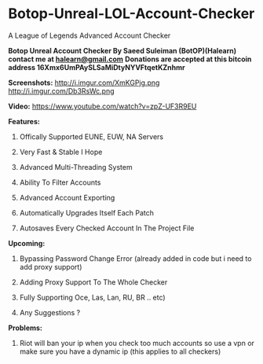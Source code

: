 # Botop-Unreal-LOL-Account-Checker
A League of Legends Advanced Account Checker

**Botop Unreal Account Checker By Saeed Suleiman (BotOP)(Halearn) contact me at halearn@gmail.com**
**Donations are accepted at this bitcoin address 16Xmx6UmPAySLSaMiDtyNYVFtqetKZnhmr**

**Screenshots:**
http://i.imgur.com/XmKGPjg.png
http://i.imgur.com/Db3RsWc.png

**Video:**
https://www.youtube.com/watch?v=zpZ-UF3R9EU

**Features:** 

1) Offically Supported EUNE, EUW, NA Servers

2) Very Fast & Stable I Hope

3) Advanced Multi-Threading System

4) Ability To Filter Accounts

5) Advanced Account Exporting

6) Automatically Upgrades Itself Each Patch

7) Autosaves Every Checked Account In The Project File


**Upcoming:**

1) Bypassing Password Change Error (already added in code but i need to add proxy support)

2) Adding Proxy Support To The Whole Checker

3) Fully Supporting Oce, Las, Lan, RU, BR .. etc)

3) Any Suggestions ?

**Problems:**

1) Riot will ban your ip when you check too much accounts so use a vpn or make sure you have a dynamic ip (this applies to all checkers)
